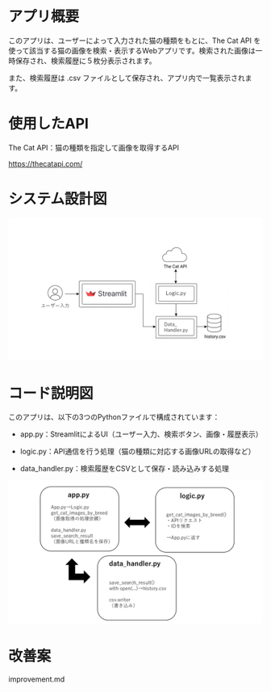 # アプリ概要
このアプリは、ユーザーによって入力された猫の種類をもとに、The Cat API を使って該当する猫の画像を検索・表示するWebアプリです。検索された画像は一時保存され、検索履歴に５枚分表示されます。

また、検索履歴は .csv ファイルとして保存され、アプリ内で一覧表示されます。

# 使用したAPI
The Cat API：猫の種類を指定して画像を取得するAPI

https://thecatapi.com/


# システム設計図
![system_diagram](overview.png)


# コード説明図
このアプリは、以下の3つのPythonファイルで構成されています：

- app.py：StreamlitによるUI（ユーザー入力、検索ボタン、画像・履歴表示）

- logic.py：API通信を行う処理（猫の種類に対応する画像URLの取得など）

- data_handler.py：検索履歴をCSVとして保存・読み込みする処理

![layout_diagram](cord.png)


# 改善案
improvement.md